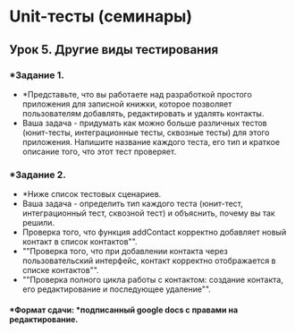 # Unit-тесты (семинары)
## Урок 5. Другие виды тестирования
### *Задание 1. 
- *Представьте, что вы работаете над разработкой простого приложения для записной книжки, которое позволяет пользователям добавлять, редактировать и удалять контакты.
- Ваша задача - придумать как можно больше различных тестов (юнит-тесты, интеграционные тесты, сквозные тесты) для этого приложения. Напишите название каждого теста, его тип и краткое описание того, что этот тест проверяет.

### *Задание 2. 
- *Ниже список тестовых сценариев. 
- Ваша задача - определить тип каждого теста (юнит-тест, интеграционный тест, сквозной тест) и объяснить, почему вы так решили.
- Проверка того, что функция addContact корректно добавляет новый контакт в список контактов"".
- ""Проверка того, что при добавлении контакта через пользовательский интерфейс, контакт корректно отображается в списке контактов"".
- ""Проверка полного цикла работы с контактом: создание контакта, его редактирование и последующее удаление"".

#### *Формат сдачи: *подписанный google docs с правами на редактирование.